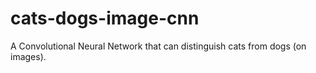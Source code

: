 # cats-dogs-image-cnn
A Convolutional Neural Network that can distinguish cats from dogs (on images).
